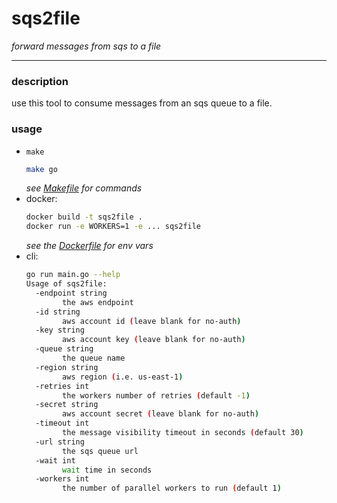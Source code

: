 # sqs2file

_forward messages from sqs to a file_

---

### description

use this tool to consume messages from an sqs queue to a file.

### usage

* `make`
  ```bash
  make go
  ```
  _see [Makefile](./Makefile) for commands_
* docker:
  ```bash
  docker build -t sqs2file .
  docker run -e WORKERS=1 -e ... sqs2file
  ```
  _see the [Dockerfile](./Dockerfile) for env vars_
* cli:
    ```bash
    go run main.go --help
    Usage of sqs2file:
      -endpoint string
            the aws endpoint
      -id string
            aws account id (leave blank for no-auth)
      -key string
            aws account key (leave blank for no-auth)
      -queue string
            the queue name
      -region string
            aws region (i.e. us-east-1)
      -retries int
            the workers number of retries (default -1)
      -secret string
            aws account secret (leave blank for no-auth)
      -timeout int
            the message visibility timeout in seconds (default 30)
      -url string
            the sqs queue url
      -wait int
            wait time in seconds
      -workers int
            the number of parallel workers to run (default 1)
    ```

